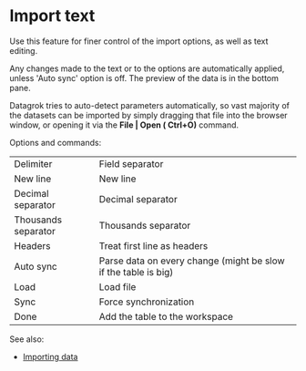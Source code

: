 <!-- TITLE: Import text -->
<!-- SUBTITLE: -->

# Import text

Use this feature for finer control of the import options, as well as text editing.

Any changes made to the text or to the options are automatically applied, unless 'Auto sync' option is off. The preview
of the data is in the bottom pane.

Datagrok tries to auto-detect parameters automatically, so vast majority of the datasets can be imported by simply
dragging that file into the browser window, or opening it via the **File | Open (
Ctrl+O)** command.

Options and commands:

|                     |                                                                |
|---------------------|----------------------------------------------------------------|
| Delimiter           | Field separator                                                |
| New line            | New line                                                       |
| Decimal separator   | Decimal separator                                              |
| Thousands separator | Thousands separator                                            |
| Headers             | Treat first line as headers                                    |
| Auto sync           | Parse data on every change (might be slow if the table is big) |
| Load                | Load file                                                      |
| Sync                | Force synchronization                                          |
| Done                | Add the table to the workspace                                 |

See also:

* [Importing data](importing-data.md)
